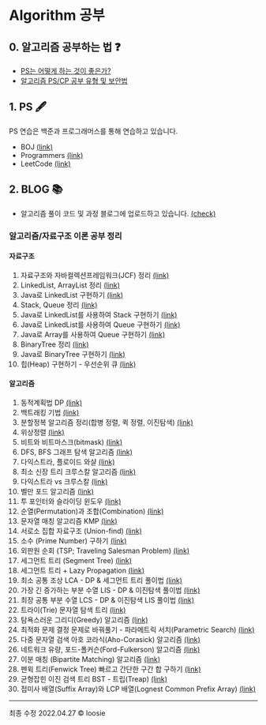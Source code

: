 # Algorithm 공부
## 0. 알고리즘 공부하는 법 ❓

- [PS는 어떻게 하는 것이 좋은가?](https://subinium.github.io/how-to-study-problem-solving/)
- [알고리즘 PS/CP 공부 유형 및 보안법](https://subinium.github.io/PS-Study-Types-and-Complements/)

## 1. PS 🖋

PS 연습은 백준과 프로그래머스를 통해 연습하고 있습니다.

- BOJ [(link)](https://www.acmicpc.net/)
- Programmers [(link)](https://programmers.co.kr/)
- LeetCode [(link)](https://leetcode.com/)

## 2. BLOG 📚

- 알고리즘 풀이 코드 및 과정 블로그에 업로드하고 있습니다. [(check)](https://loosie.tistory.com/category/Java/%EC%95%8C%EA%B3%A0%EB%A6%AC%EC%A6%98%20%ED%92%80%EC%9D%B4)

### 알고리즘/자료구조 이론 공부 정리

#### 자료구조

1. 자료구조와 자바컬렉션프레임워크(JCF) 정리 [(link)](https://loosie.tistory.com/154)
1. LinkedList, ArrayList 정리 [(link)](https://loosie.tistory.com/153?category=972195)
1. Java로 LinkedList 구현하기 [(link)](https://loosie.tistory.com/122)
1. Stack, Queue 정리 [(link)](https://loosie.tistory.com/155?category=972195)
1. Java로 LinkedList를 사용하여 Stack 구현하기 [(link)](https://loosie.tistory.com/124?category=964815)
1. Java로 LinkedList를 사용하여 Queue 구현하기 [(link)](https://loosie.tistory.com/156?category=964815)
1. Java로 Array를 사용하여 Queue 구현하기 [(link)](https://loosie.tistory.com/125?category=964815)
1. BinaryTree 정리 [(link)](https://loosie.tistory.com/157?category=972195)
1. Java로 BinaryTree 구현하기 [(link)](https://loosie.tistory.com/127?category=964815)
1. 힙(Heap) 구현하기 - 우선순위 큐 [(link)](https://loosie.tistory.com/652?category=1034559)

#### 알고리즘

1. 동적계획법 DP [(link)](https://loosie.tistory.com/150?category=972195)
2. 백트래킹 기법 [(link)](https://loosie.tistory.com/196?category=972195)
3. 분할정복 알고리즘 정리(합병 정렬, 퀵 정렬, 이진탐색) [(link)](https://loosie.tistory.com/237?category=972195)
4. 위상정렬 [(link)](https://loosie.tistory.com/161?category=972195)
5. 비트와 비트마스크(bitmask) [(link)](https://loosie.tistory.com/238?category=972195)
6. DFS, BFS 그래프 탐색 알고리즘 [(link)](https://loosie.tistory.com/151?category=972195)
7. 다익스트라, 플로이드 와샬 [(link)](https://loosie.tistory.com/146?category=972195)
8. 최소 신장 트리 크루스칼 알고리즘 [(link)](https://loosie.tistory.com/159?category=972195)
9. 다익스트라 vs 크루스칼 [(link)](https://loosie.tistory.com/167?category=972195)
10. 벨만 포드 알고리즘 [(link)](https://loosie.tistory.com/162?category=972195)
11. 투 포인터와 슬라이딩 윈도우 [(link)](https://loosie.tistory.com/327?category=972195)
12. 순열(Permutation)과 조합(Combination) [(link)](https://loosie.tistory.com/286?category=972195)
13. 문자열 매칭 알고리즘 KMP [(link)](https://loosie.tistory.com/192?category=972195)
14. 서로소 집합 자료구조 (Union-find) [(link)](https://loosie.tistory.com/158?category=972195)
15. 소수 (Prime Number) 구하기 [(link)](https://loosie.tistory.com/267?category=972195)
16. 외판원 순회 (TSP; Traveling Salesman Problem) [(link)](https://loosie.tistory.com/272?category=972195)
17. 세그먼트 트리 (Segment Tree) [(link)](https://loosie.tistory.com/273?category=972195)
18. 세그먼트 트리 + Lazy Propagation [(link)](https://loosie.tistory.com/327?category=972195)
19. 최소 공통 조상 LCA - DP & 세그먼트 트리 풀이법 [(link)](https://loosie.tistory.com/364?category=972195)
20. 가장 긴 증가하는 부분 수열 LIS - DP & 이진탐색 풀이법 [(link)](https://loosie.tistory.com/376?category=972195)
21. 최장 공통 부분 수열 LCS - DP & 이진탐색 LIS 풀이법 [(link)](https://loosie.tistory.com/379?category=972195)
22. 트라이(Trie) 문자열 탐색 트리 [(link)](https://loosie.tistory.com/446?category=972195)
23. 탐욕스러운 그리디(Greedy) 알고리즘 [(link)](https://loosie.tistory.com/515?category=972195)
24. 최적화 문제 결정 문제로 바꿔풀기 - 파라메트릭 서치(Parametric Search) [(link)](https://loosie.tistory.com/518?category=972195)
25. 다중 문자열 검색 아호 코라식(Aho-Corasick) 알고리즘 [(link)](https://loosie.tistory.com/587?category=972195)
26. 네트워크 유량, 포드-폴커슨(Ford-Fulkerson) 알고리즘 [(link)](https://loosie.tistory.com/633?category=972195)
27. 이분 매칭 (Bipartite Matching) 알고리즘 [(link)](https://loosie.tistory.com/643?category=972195)
28. 펜윅 트리(Fenwick Tree) 빠르고 간단한 구간 합 구하기 [(link)](https://loosie.tistory.com/647?category=972195)
29. 균형잡힌 이진 검색 트리 BST - 트립(Treap) [(link)](https://loosie.tistory.com/675?category=972195)
30. 접미사 배열(Suffix Array)와 LCP 배열(Lognest Common Prefix Array) [(link)](https://loosie.tistory.com/798?category=972195)

---

최종 수정 2022.04.27 © loosie
